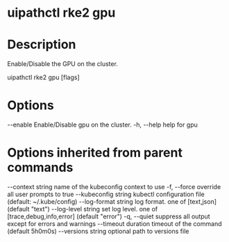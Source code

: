 ﻿# uipathctl rke2 gpu

# Description

Enable/Disable the GPU on the cluster.

uipathctl rke2 gpu [flags]

# Options

--enable   Enable/Disable gpu on the cluster.
  -h, --help     help for gpu

# Options inherited from parent commands

--context string      name of the kubeconfig context to use
  -f, --force               override all user prompts to true
      --kubeconfig string   kubectl configuration file (default: ~/.kube/config)
      --log-format string   log format. one of [text,json] (default "text")
      --log-level string    set log level. one of [trace,debug,info,error] (default "error")
  -q, --quiet               suppress all output except for errors and warnings
      --timeout duration    timeout of the command (default 5h0m0s)
      --versions string     optional path to versions file
